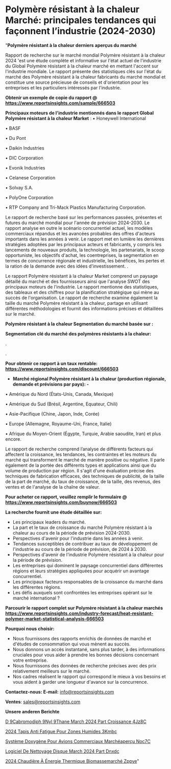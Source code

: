 # Polymère résistant à la chaleur Marché: principales tendances qui façonnent l’industrie (2024-2030)

"<strong>Polymère résistant à la chaleur derniers aperçus du marché</strong>

Rapport de recherche sur le marché mondial Polymère résistant à la chaleur 2024 'est une étude complète et informative sur l'état actuel de l'industrie du Global Polymère résistant à la chaleur marché en mettant l'accent sur l'industrie mondiale. Le rapport présente des statistiques clés sur l'état du marché des Polymère résistant à la chaleur fabricants du marché mondial et constitue une source précieuse de conseils et d'orientation pour les entreprises et les particuliers intéressés par l'industrie.

<strong>Obtenir un exemple de copie du rapport @ <a href=https://www.reportsinsights.com/sample/666503>https://www.reportsinsights.com/sample/666503</a></strong>

<strong>Principaux moteurs de l'industrie mentionnés dans le rapport Global Polymère résistant à la chaleur Market</strong> :
• Honeywell International

• BASF

• Du Pont

• Daikin Industries

• DIC Corporation

• Evonik Industries

• Celanese Corporation

• Solvay S.A.

• PolyOne Corporation

• RTP Company and Tri-Mack Plastics Manufacturing Corporation.

Le rapport de recherche basé sur les performances passées, présentes et futures du marché mondial pour l'année de prévision 2024-2030. Le rapport analyse en outre le scénario concurrentiel actuel, les modèles commerciaux répandus et les avancées probables des offres d'acteurs importants dans les années à venir. Le rapport met en lumière les dernières stratégies adoptées par les principaux acteurs et fabricants, y compris les lancements de nouveaux produits, la technologie, les partenariats, le scoop opportuniste, les objectifs d'achat, les coentreprises, la segmentation en termes de concurrence régionale et industrielle, les bénéfices, les pertes et la ration de la demande avec des idées d'investissement. .

Le rapport Polymère résistant à la chaleur Market comprend un paysage détaillé du marché et des fournisseurs ainsi que l'analyse SWOT des principaux moteurs de l'industrie. Le rapport mentionne des statistiques, des tableaux et des chiffres pour la planification stratégique qui mène au succès de l'organisation. Le rapport de recherche examine également la taille du marché Polymère résistant à la chaleur, partage en utilisant différentes méthodologies et fournit des informations précises et détaillées sur le marché.

<strong>Polymère résistant à la chaleur Segmentation du marché basée sur :</strong>

<strong> Segmentation clé du marché des polymères résistants à la chaleur: </strong>

.

.

<strong>Pour obtenir ce rapport à un taux rentable: <a href=https://www.reportsinsights.com/discount/666503>https://www.reportsinsights.com/discount/666503</a></strong>
<ul>
  <li><strong>Marché régional Polymère résistant à la chaleur (production régionale, demande et prévisions par pays): -</strong></li>
</ul>
• Amérique du Nord (États-Unis, Canada, Mexique)

• Amérique du Sud (Brésil, Argentine, Equateur, Chili)

• Asie-Pacifique (Chine, Japon, Inde, Corée)

• Europe (Allemagne, Royaume-Uni, France, Italie)

• Afrique du Moyen-Orient (Égypte, Turquie, Arabie saoudite, Iran) et plus encore.

Le rapport de recherche comprend l’analyse de différents facteurs qui affectent la croissance, les tendances, les contraintes et les moteurs du marché qui transforment le marché de manière positive ou négative. Il parle également de la portée des différents types et applications ainsi que du volume de production par région. Il s'agit d'une évaluation précise des techniques de fabrication efficaces, des techniques de publicité, de la taille de la part de marché, du taux de croissance, de la taille, des revenus, des ventes et de l'analyse de la chaîne de valeur.

<strong>Pour acheter ce rapport, veuillez remplir le formulaire @   <a href=https://www.reportsinsights.com/buynow/666503>https://www.reportsinsights.com/buynow/666503</a></strong>

<strong>La recherche fournit une étude détaillée sur:</strong>
<ul>
  <li>Les principaux leaders du marché.</li>
  <li>La part et le taux de croissance du marché Polymère résistant à la chaleur au cours de la période de prévision 2024-2030.</li>
  <li>Perspectives d'avenir pour l'industrie dans les années à venir.</li>
  <li>Tendances susceptibles de contribuer au taux de développement de l'industrie au cours de la période de prévision, de 2024 à 2030.</li>
  <li>Perspectives d'avenir de l'industrie Polymère résistant à la chaleur pour la période de prévision.</li>
  <li>Les entreprises qui dominent le paysage concurrentiel dans différentes régions et leurs stratégies appliquées pour acquérir un avantage concurrentiel.</li>
  <li>Les principaux facteurs responsables de la croissance du marché dans les différentes régions.</li>
  <li>Les défis auxquels sont confrontées les entreprises opérant sur le marché international ?</li>
</ul>

<strong>Parcourir le rapport complet sur Polymère résistant à la chaleur marchés <a href=https://www.reportsinsights.com/industry-forecast/heat-resistant-polymer-market-statistical-analysis-666503>https://www.reportsinsights.com/industry-forecast/heat-resistant-polymer-market-statistical-analysis-666503</a></strong>

<strong>Pourquoi nous choisir:</strong>
<ul>
  <li>Nous fournissons des rapports enrichis de données de marché et d'études de consommation qui vous mènent au succès.</li>
  <li>Nous donnons un accès instantané, sans plus tarder, à des informations cruciales pour vous aider à prendre les bonnes décisions concernant votre entreprise.</li>
  <li>Nous fournissons des données de recherche précises avec des prix relativement meilleurs sur le marché.</li>
  <li>Nos cadres réalisent le rapport qui correspond le mieux à vos besoins et vous aident à garder une longueur d'avance sur la concurrence.</li>
</ul>
<strong>Contactez-nous:
</strong><strong>E-mail:</strong> <a href=mailto:info@reportsinsights.com>info@reportsinsights.com</a>

<strong>Ventes</strong>: <a href=mailto:sales@reportsinsights.com>sales@reportsinsights.com</a>

<strong>Unsere anderen Berichte</strong>

<a href=https://www.linkedin.com/pulse/d%C3%A9cabromodiph%C3%A9nyl-%C3%A9thane-march%C3%A9-2024-part-croissance-4jz8c/>D 9Cabromodiph 9Nyl  9Thane March 2024 Part Croissance 4Jz8C</a>

<a href=https://www.linkedin.com/pulse/2024-tapis-anti-fatigue-pour-zones-humides-3kmbc/>2024 Tapis Anti Fatigue Pour Zones Humides 3Kmbc</a>

<a href=https://www.linkedin.com/pulse/système-doxygène-pour-avions-commerciaux-marchéaperçu-noc7c/>Système Doxygène Pour Avions Commerciaux Marchéaperçu Noc7C</a>

<a href=https://www.linkedin.com/pulse/logiciel-de-nettoyage-disque-march%C3%A9-2024-part-dnxdc/>Logiciel De Nettoyage Disque March 2024 Part Dnxdc</a>

<a href=https://www.linkedin.com/pulse/2024-chaudière-à-énergie-thermique-biomassemarché-zppye/>2024 Chaudière À Énergie Thermique Biomassemarché Zppye</a>"
